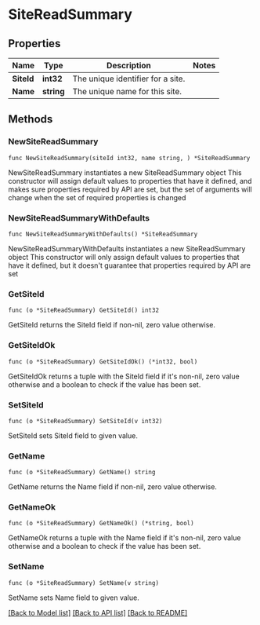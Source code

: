 # SiteReadSummary

## Properties

Name | Type | Description | Notes
------------ | ------------- | ------------- | -------------
**SiteId** | **int32** | The unique identifier for a site. | 
**Name** | **string** | The unique name for this site. | 

## Methods

### NewSiteReadSummary

`func NewSiteReadSummary(siteId int32, name string, ) *SiteReadSummary`

NewSiteReadSummary instantiates a new SiteReadSummary object
This constructor will assign default values to properties that have it defined,
and makes sure properties required by API are set, but the set of arguments
will change when the set of required properties is changed

### NewSiteReadSummaryWithDefaults

`func NewSiteReadSummaryWithDefaults() *SiteReadSummary`

NewSiteReadSummaryWithDefaults instantiates a new SiteReadSummary object
This constructor will only assign default values to properties that have it defined,
but it doesn't guarantee that properties required by API are set

### GetSiteId

`func (o *SiteReadSummary) GetSiteId() int32`

GetSiteId returns the SiteId field if non-nil, zero value otherwise.

### GetSiteIdOk

`func (o *SiteReadSummary) GetSiteIdOk() (*int32, bool)`

GetSiteIdOk returns a tuple with the SiteId field if it's non-nil, zero value otherwise
and a boolean to check if the value has been set.

### SetSiteId

`func (o *SiteReadSummary) SetSiteId(v int32)`

SetSiteId sets SiteId field to given value.


### GetName

`func (o *SiteReadSummary) GetName() string`

GetName returns the Name field if non-nil, zero value otherwise.

### GetNameOk

`func (o *SiteReadSummary) GetNameOk() (*string, bool)`

GetNameOk returns a tuple with the Name field if it's non-nil, zero value otherwise
and a boolean to check if the value has been set.

### SetName

`func (o *SiteReadSummary) SetName(v string)`

SetName sets Name field to given value.



[[Back to Model list]](../README.md#documentation-for-models) [[Back to API list]](../README.md#documentation-for-api-endpoints) [[Back to README]](../README.md)


